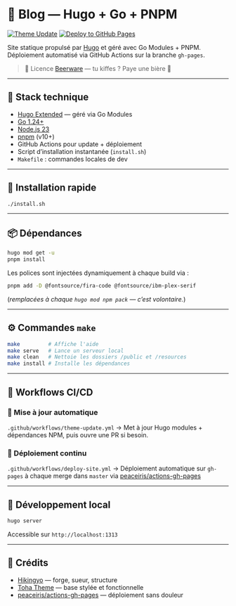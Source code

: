 # 🧠 Blog — Hugo + Go + PNPM

[![Theme Update](https://github.com/Hikingyo/blog/actions/workflows/theme-update.yml/badge.svg)](https://github.com/Hikingyo/blog/actions/workflows/theme-update.yml)
[![Deploy to GitHub Pages](https://github.com/Hikingyo/blog/actions/workflows/deploy-site.yml/badge.svg)](https://github.com/Hikingyo/blog/actions/workflows/deploy-site.yml)

Site statique propulsé par [Hugo](https://gohugo.io/) et géré avec Go Modules + PNPM.
Déploiement automatisé via GitHub Actions sur la branche `gh-pages`.

> 📜 Licence [Beerware](./LICENSE.md) — tu kiffes ? Paye une bière 🍺

---

## 🚀 Stack technique

- [Hugo Extended](https://gohugo.io/) — géré via Go Modules
- [Go 1.24+](https://go.dev/dl/)
- [Node.js 23](https://nodejs.org)
- [pnpm](https://pnpm.io/) (v10+)
- GitHub Actions pour update + déploiement
- Script d’installation instantanée (`install.sh`)
- `Makefile` : commandes locales de dev

---

## 🧰 Installation rapide

```bash
./install.sh
```


---

## 📦 Dépendances

```bash
hugo mod get -u
pnpm install
```

Les polices sont injectées dynamiquement à chaque build via :

```bash
pnpm add -D @fontsource/fira-code @fontsource/ibm-plex-serif
```

(*remplacées à chaque `hugo mod npm pack` — c’est volontaire.*)

---

## ⚙️ Commandes `make`

```bash
make         # Affiche l'aide
make serve   # Lance un serveur local
make clean   # Nettoie les dossiers /public et /resources
make install # Installe les dépendances
```

---

## 🤖 Workflows CI/CD

### 🎨 Mise à jour automatique

`.github/workflows/theme-update.yml`
→ Met à jour Hugo modules + dépendances NPM, puis ouvre une PR si besoin.

### 🚀 Déploiement continu

`.github/workflows/deploy-site.yml`
→ Déploiement automatique sur `gh-pages` à chaque merge dans `master` via [peaceiris/actions-gh-pages](https://github.com/peaceiris/actions-gh-pages)

---

## 🧪 Développement local

```bash
hugo server
```

Accessible sur `http://localhost:1313`

---

## 🙌 Crédits

- [Hikingyo](https://github.com/Hikingyo) — forge, sueur, structure
- [Toha Theme](https://github.com/hugo-toha/toha) — base stylée et fonctionnelle
- [peaceiris/actions-gh-pages](https://github.com/peaceiris/actions-gh-pages) — déploiement sans douleur
